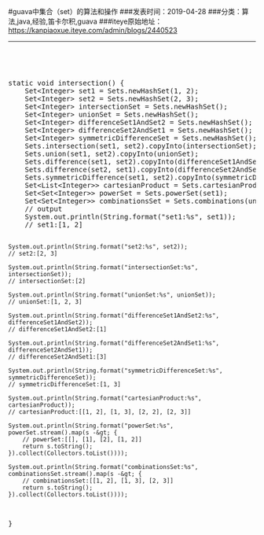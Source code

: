 #guava中集合（set）的算法和操作
###发表时间：2019-04-28
###分类：算法,java,经验,笛卡尔积,guava
###iteye原始地址：<a href="https://kanpiaoxue.iteye.com/admin/blogs/2440523" target="_blank">https://kanpiaoxue.iteye.com/admin/blogs/2440523</a>

---

<div class="iteye-blog-content-contain" style="font-size: 14px;"> 
 <p>&nbsp;</p> 
 <p>&nbsp;</p> 
 <pre name="code" class="java">static void intersection() {
    Set&lt;Integer&gt; set1 = Sets.newHashSet(1, 2);
    Set&lt;Integer&gt; set2 = Sets.newHashSet(2, 3);
    Set&lt;Integer&gt; intersectionSet = Sets.newHashSet();
    Set&lt;Integer&gt; unionSet = Sets.newHashSet();
    Set&lt;Integer&gt; differenceSet1AndSet2 = Sets.newHashSet();
    Set&lt;Integer&gt; differenceSet2AndSet1 = Sets.newHashSet();
    Set&lt;Integer&gt; symmetricDifferenceSet = Sets.newHashSet();
    Sets.intersection(set1, set2).copyInto(intersectionSet);
    Sets.union(set1, set2).copyInto(unionSet);
    Sets.difference(set1, set2).copyInto(differenceSet1AndSet2);
    Sets.difference(set2, set1).copyInto(differenceSet2AndSet1);
    Sets.symmetricDifference(set1, set2).copyInto(symmetricDifferenceSet);
    Set&lt;List&lt;Integer&gt;&gt; cartesianProduct = Sets.cartesianProduct(set1, set2);
    Set&lt;Set&lt;Integer&gt;&gt; powerSet = Sets.powerSet(set1);
    Set&lt;Set&lt;Integer&gt;&gt; combinationsSet = Sets.combinations(unionSet, 2);
    // output
    System.out.println(String.format("set1:%s", set1));
    // set1:[1, 2]

    System.out.println(String.format("set2:%s", set2));
    // set2:[2, 3]

    System.out.println(String.format("intersectionSet:%s", intersectionSet));
    // intersectionSet:[2]

    System.out.println(String.format("unionSet:%s", unionSet));
    // unionSet:[1, 2, 3]

    System.out.println(String.format("differenceSet1AndSet2:%s", differenceSet1AndSet2));
    // differenceSet1AndSet2:[1]

    System.out.println(String.format("differenceSet2AndSet1:%s", differenceSet2AndSet1));
    // differenceSet2AndSet1:[3]

    System.out.println(String.format("symmetricDifferenceSet:%s", symmetricDifferenceSet));
    // symmetricDifferenceSet:[1, 3]

    System.out.println(String.format("cartesianProduct:%s", cartesianProduct));
    // cartesianProduct:[[1, 2], [1, 3], [2, 2], [2, 3]]

    System.out.println(String.format("powerSet:%s", powerSet.stream().map(s -&gt; {
        // powerSet:[[], [1], [2], [1, 2]]
        return s.toString();
    }).collect(Collectors.toList())));

    System.out.println(String.format("combinationsSet:%s", combinationsSet.stream().map(s -&gt; {
        // combinationsSet:[[1, 2], [1, 3], [2, 3]]
        return s.toString();
    }).collect(Collectors.toList())));
}</pre> 
 <p>&nbsp;</p> 
 <p>&nbsp;</p> 
</div>